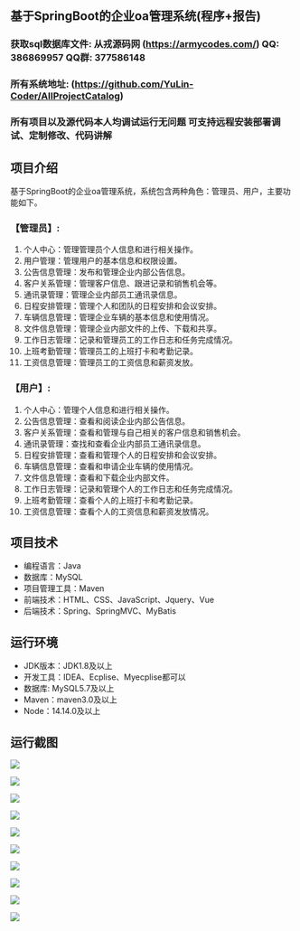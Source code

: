 ## 基于SpringBoot的企业oa管理系统(程序+报告)

###  获取sql数据库文件: 从戎源码网 (https://armycodes.com/) QQ: 386869957 QQ群: 377586148
###  所有系统地址: (https://github.com/YuLin-Coder/AllProjectCatalog) 
###  所有项目以及源代码本人均调试运行无问题 可支持远程安装部署调试、定制修改、代码讲解

## 项目介绍
基于SpringBoot的企业oa管理系统，系统包含两种角色：管理员、用户，主要功能如下。

### 【管理员】:
1. 个人中心：管理管理员个人信息和进行相关操作。
2. 用户管理：管理用户的基本信息和权限设置。
3. 公告信息管理：发布和管理企业内部公告信息。
4. 客户关系管理：管理客户信息、跟进记录和销售机会等。
5. 通讯录管理：管理企业内部员工通讯录信息。
6. 日程安排管理：管理个人和团队的日程安排和会议安排。
7. 车辆信息管理：管理企业车辆的基本信息和使用情况。
8. 文件信息管理：管理企业内部文件的上传、下载和共享。
9. 工作日志管理：记录和管理员工的工作日志和任务完成情况。
10. 上班考勤管理：管理员工的上班打卡和考勤记录。
11. 工资信息管理：管理员工的工资信息和薪资发放。

### 【用户】:
1. 个人中心：管理个人信息和进行相关操作。
2. 公告信息管理：查看和阅读企业内部公告信息。
3. 客户关系管理：查看和管理与自己相关的客户信息和销售机会。
4. 通讯录管理：查找和查看企业内部员工通讯录信息。
5. 日程安排管理：查看和管理个人的日程安排和会议安排。
6. 车辆信息管理：查看和申请企业车辆的使用情况。
7. 文件信息管理：查看和下载企业内部文件。
8. 工作日志管理：记录和管理个人的工作日志和任务完成情况。
9. 上班考勤管理：查看个人的上班打卡和考勤记录。
10. 工资信息管理：查看个人的工资信息和薪资发放情况。

## 项目技术
- 编程语言：Java
- 数据库：MySQL
- 项目管理工具：Maven
- 前端技术：HTML、CSS、JavaScript、Jquery、Vue
- 后端技术：Spring、SpringMVC、MyBatis

## 运行环境
- JDK版本：JDK1.8及以上
- 开发工具：IDEA、Ecplise、Myecplise都可以
- 数据库: MySQL5.7及以上
- Maven：maven3.0及以上
- Node：14.14.0及以上

## 运行截图
![](screenshot/1.png)

![](screenshot/2.png)

![](screenshot/3.png)

![](screenshot/4.png)

![](screenshot/5.png)

![](screenshot/6.png)

![](screenshot/7.png)

![](screenshot/8.png)

![](screenshot/9.png)

![](screenshot/10.png)